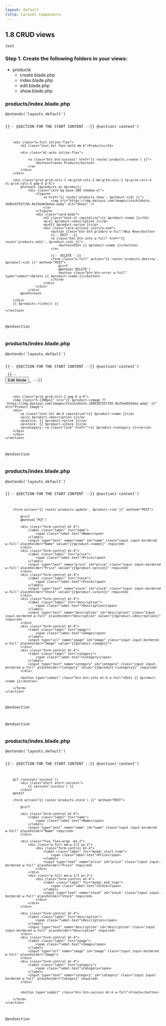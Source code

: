 ```yaml
---
layout: default
title: Laravel Components
---
```


<h2>1.8 CRUD views</h2>

```blade
test
```

<h3>Step 1. Create the following folders in your views:</h3>
<ul>
    <li>products
        <ul>
            <li>create.blade.php</li>
            <li>index.blade.php</li>
            <li>edit.blade.php</li>
            <li>show.blade.php</li>
        </ul>
    </li>
</ul>

<h3>products/index.blade.php</h3>
<div class="codesnippet-wrapper">
    <div class="line-numbers"></div>
    <pre class="codesnippet"><code>@extends('layouts.default')

{{-- @SECTION FOR THE START CONTENT --}}
@section('content')
    <section class="mx-auto py-8 px-12 bg-base-100 rounded-md shadow-mdg">

        <div class="w-full inline-flex">
            <h1 class="text-4xl font-bold mb-6">Products</h1>

            <div class="ml-auto inline-flex">

                <a class="btn btn-success" href="{{ route('products.create') }}">
                    <button>Create Product</button>
                </a>
            </div>
        </div>

        <div class="grid grid-cols-1 sm:grid-cols-2 md:grid-cols-3 lg:grid-cols-4 xl:grid-cols-5 gap-6 p-6">
            @foreach ($products as $product)
                <div class="card bg-base-300 shadow-xl">
                    <figure>
                        <a href="{{ route('products.show', $product->id) }}">
                            <img src="https://img.daisyui.com/images/stock/photo-1606107557195-0e29a4b5b4aa.webp" alt="Shoes" />
                        </a>
                    </figure>
                    <div class="card-body">
                        <h2 class="text-xl capitalize">{{ $product->name }}</h2>
                        <p>{{ $product->description }}</p>
                        <p>€{{ $product->price }}</p>
                        <div class="card-actions justify-end">
                            <button class="btn btn-primary w-full">Buy Now</button>
                            {{-- EDIT --}}
                            <a class="btn btn-info w-full" href="{{ route('products.edit', $product->id) }}">
                                <button>Edit {{ $product->name }}</button>
                            </a>

                            {{-- DELETE --}}
                            <form class="w-full" action="{{ route('products.destroy', $product->id) }}" method="POST">
                                @csrf
                                @method('DELETE')
                                <button class="btn btn-error w-full" type="submit">Delete {{ $product->name }}</button>
                            </form>
                        </div>
                    </div>
                </div>
            @endforeach

        </div>
        {{ $products->links() }}

    </section>
@endsection</code></pre></div>


<h3>products/index.blade.php</h3>
<div class="codesnippet-wrapper">
    <div class="line-numbers"></div>
    <pre class="codesnippet"><code>@extends('layouts.default')

{{-- @SECTION FOR THE START CONTENT --}}
@section('content')
    <section>
        {{-- <a href="{{route('products.edit', $product->id)}}">
            <button class="btn btn-info ml-auto">Edit Mode</button>
        </a> --}}

        <div class="grid grid-cols-2 gap-6 p-6">
        <img class="h-[300px]" src="{{ $product->image ?? 'https://img.daisyui.com/images/stock/photo-1606107557195-0e29a4b5b4aa.webp' }}" alt="Product Image">
        <div>
            <p class="text-2xl mb-6 capitalize">{{ $product->name }}</p>
            <p>{{ $product->description }}</p>
            <p>price: {{ $product->price }}</p>
            <p>stock: {{ $product->stock }}</p>
            <p>category: <a class="link" href="">{{ $product->category }}</a></p>
        </div>
        </div>
    </section>
@endsection</code></pre></div>


<h3>products/index.blade.php</h3>
<div class="codesnippet-wrapper">
    <div class="line-numbers"></div>
    <pre class="codesnippet"><code>@extends('layouts.default')

{{-- @SECTION FOR THE START CONTENT --}}
@section('content')
    <section class="w-[30%] mx-auto py-8 px-12 bg-base-100 rounded-md shadow-md">

        <form action="{{ route('products.update', $product->id) }}" method="POST">

            @csrf
            @method('PUT')

            <div class="form-control mt-4">
                <label class="label" for="name">
                    <span class="label-text">Name</span>
                </label>
                <input type="text" name="name" id="name" class="input input-bordered w-full" placeholder="Name" value="{{$product->name}}" required>
            </div>
            <div class="form-control mt-4">
                <label class="label" for="price">
                    <span class="label-text">Price</span>
                </label>
                <input type="text" name="price" id="price" class="input input-bordered w-full" placeholder="Price" value="{{$product->price}}" required>
            </div>
            <div class="form-control mt-4">
                <label class="label" for="stock">
                    <span class="label-text">Stock</span>
                </label>
                <input type="text" name="stock" id="stock" class="input input-bordered w-full" placeholder="Stock" value="{{$product->stock}}" required>
            </div>
            <div class="form-control mt-4">
                <label class="label" for="description">
                    <span class="label-text">Description</span>
                </label>
                <input type="text" name="description" id="description" class="input input-bordered w-full" placeholder="Description" value="{{$product->description}}" required>
            </div>
            <div class="form-control mt-4">
                <label class="label" for="image">
                    <span class="label-text">Image</span>
                </label>
                <input type="url" name="image" id="image" class="input input-bordered w-full" placeholder="Image" value="{{$product->image}}">
            </div>
            <div class="form-control mt-4">
                <label class="label" for="category">
                    <span class="label-text">Category</span>
                </label>
                <input type="text" name="category" id="category" class="input input-bordered w-full" placeholder="Category" value="{{$product->category}}" required>
            </div>

            <button type="submit" class="btn btn-info mt-6 w-full">Edit {{ $product->name }}</button>

        </form>
    </section>
@endsection

@endsection</code></pre></div>


<h3>products/index.blade.php</h3>
<div class="codesnippet-wrapper">
    <div class="line-numbers"></div>
    <pre class="codesnippet"><code>@extends('layouts.default')

{{-- @SECTION FOR THE START CONTENT --}}
@section('content')
    <section class="w-[30%] mx-auto py-8 px-12 bg-base-100 rounded-md shadow-md">

        @if (session('success'))
            <div class="alert alert-success">
                {{ session('success') }}
            </div>
        @endif

        <form action="{{ route('products.store') }}" method="POST">

            @csrf

            <div class="form-control mt-4">
                <label class="label" for="name">
                    <span class="label-text">Name</span>
                </label>
                <input type="text" name="name" id="name" class="input input-bordered w-full" placeholder="Name" required>
            </div>

            <div class="flex flex-wrap -mx-2">
                <div class="w-full md:w-1/2 px-2">
                    <div class="form-control mt-4">
                        <label class="label" for="modal_start_time">
                            <span class="label-text">Price</span>
                        </label>
                        <input type="text" name="price" id="price" class="input input-bordered w-full" placeholder="Price" required>
                    </div>
                </div>
                <div class="w-full md:w-1/2 px-2">
                    <div class="form-control mt-4">
                        <label class="label" for="modal_end_time">
                            <span class="label-text">Stock</span>
                        </label>
                        <input type="text" name="stock" id="stock" class="input input-bordered w-full" placeholder="Stock" required>
                    </div>
                </div>
            </div>

            <div class="form-control mt-4">
                <label class="label" for="description">
                    <span class="label-text">Description</span>
                </label>
                <input type="text" name="description" id="description" class="input input-bordered w-full" placeholder="Description" required>
            </div>
            <div class="form-control mt-4">
                <label class="label" for="image">
                    <span class="label-text">Image</span>
                </label>
                <input type="url" name="image" id="image" class="input input-bordered w-full" placeholder="Image">
            </div>
            <div class="form-control mt-4">
                <label class="label" for="category">
                    <span class="label-text">Category</span>
                </label>
                <input type="text" name="category" id="category" class="input input-bordered w-full" placeholder="Category" required>
            </div>


            <button type="submit" class="btn btn-success mt-6 w-full">Create</button>

        </form>
    </section>
@endsection</code></pre></div>
